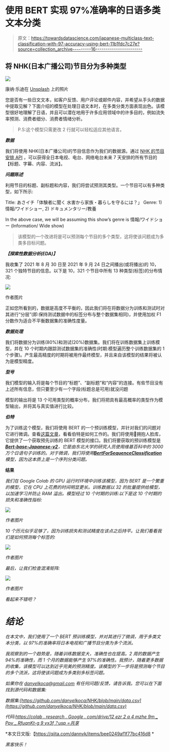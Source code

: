 # 使用 BERT 实现 97%准确率的日语多类文本分类

> 原文：<https://towardsdatascience.com/japanese-multiclass-text-classification-with-97-accuracy-using-bert-11b1fdc7c27e?source=collection_archive---------16----------------------->

## 将 NHK(日本广播公司)节目分为多种类型

![](img/35c6f374b301a4f7722237380565827b.png)

康纳·乐迪在 [Unsplash](https://unsplash.com/) 上的照片

您是否有一些日文文本，如客户反馈、用户评论或邮件内容，并希望从手头的数据中提取见解？下面介绍的模型在处理日语文本时，在多类分类方面表现出色。该模型很好地理解了日语，并且可以潜在地用于许多应用领域中的许多目的，例如流失率预测、消费者细分、消费者情绪分析。

> P.S:这个模型只需更改 2 行就可以轻松适应其他语言。

***数据***

我们将使用 NHK(日本广播公司)的节目信息作为我们的数据源。通过 [NHK 的节目安排 API](https://api-portal.nhk.or.jp/) ，可以获得全日本电视、电台、网络电台未来 7 天安排的所有节目的【标题、字幕、内容、流派】。

***问题陈述***

利用节目的标题、副标题和内容，我们将尝试预测其类型。一个节目可以有多种类型，如下所示:

Title: あさイチ「体験者に聞く 水害から家族・暮らしを守るには？」
Genre: 1) 情報/ワイドショー, 2) ドキュメンタリー/教養

In the above case, we will be assuming this show’s genre is 情報/ワイドショー (Information/ Wide show)

> 该模型的一个改进将是可以预测每个节目的多个类型，这将使该问题成为多类多目标问题。

***【探索性数据分析(EDA)】***

我收集了 2021 年 8 月 30 日至 2021 年 9 月 24 日之间播出(或将播出)的 10，321 个独特节目的信息。以下是 10，321 个节目中所有 13 种类型(标签)的分布情况:

![](img/62266665c1f5c9e39345f7a73b26d179.png)

作者图片

正如您所看到的，数据是高度不平衡的，因此我们将在将数据分为训练和测试时对其进行“分层”(即:保持测试数据中的标签分布与整个数据集相同)，并使用加权 F1 分数作为适合不平衡数据集的准确性度量。

***数据处理***

我们将数据分为训练(80%)和测试(20%)数据集。我们将在训练数据集上训练模型，并在 10 个时期内跟踪测试数据集的准确性(时期:模型遍历整个训练数据集的 1 个步骤)。产生最高精度的时期将被用作最终模型，并且来自该模型的结果将被认为是模型精度。

***型号***

我们模型的输入将是每个节目的“标题”、“副标题”和“内容”的连接。有些节目没有上述所有信息，但只要至少有一个字段(标题总是可用)就没问题

模型的输出将是 13 个可用类型的概率分布，我们将把具有最高概率的类型作为模型输出，并将其与真实值进行比较。

***伯特***

为了训练这个模型，我们将使用 BERT 的一个预训练模型，并针对我们的问题对它进行微调。查看[这篇文章](/bert-explained-state-of-the-art-language-model-for-nlp-f8b21a9b6270)，看看伯特是如何工作的。我们将使用🤗拥抱人脸库，它提供了一个获取预先训练的 BERT 模型的接口。我们将要获取的预训练模型是[***Bert-base-Japanese-v2***](https://huggingface.co/cl-tohoku/bert-base-japanese-v2)*，它是由东北大学的研究人员使用维基百科中的 3000 万个日语句子训练的。对于微调，我们将使用[***BertForSequenceClassification***](https://huggingface.co/transformers/model_doc/bert.html#bertforsequenceclassification)模型，因为这本质上是一个序列分类问题。*

****结果****

*我们在 Google Colab 的 GPU 运行时环境中训练该模型，因为 BERT 是一个繁重的模型，它在 CPU 上花费的时间明显更长。训练数据以 32 的批量提供给模型，以加速学习并防止 RAM 溢出。模型经过 10 个时期的训练:以下是这 10 个时期的损失和准确性指标:*

*![](img/de013eaeedfe44970f5fa2a6a62749e8.png)*

*作者图片*

*10 个历元似乎足够了，因为训练损失和测试精度在该点之后持平。让我们看看我们是如何预测每个标签的:*

*![](img/6a71e1c5f36b802d5b7ab61d83cc8480.png)*

*作者图片*

*最后，让我们检查混淆矩阵:*

*![](img/49b3ed5e5cb8556b3cf7272775487c58.png)*

*作者图片*

*看起来不错吧？*

# *结论*

*在本文中，我们使用了一个 BERT 预训练模型，并对其进行了微调，用于多类文本分类，以 97%的准确率将日本电视和广播节目分类为多个流派。*

*我观察到的一个趋势是，随着训练数据变大，准确性也在提高。2 周的数据产生 94%的准确性，而 1 个月的数据能够产生 97%的准确性。我预计，随着更多数据的收集，该模型可以达到近乎完美的预测精度。该模型的下一步将是预测每个节目的多个流派，这将使该问题成为多类别多标签问题。*

*如果你在 danyelkoca@gmail.com 有任何问题/反馈，请告诉我。您可以在下面找到源代码和数据集:*

*数据集:[https://github.com/danyelkoca/NHK/blob/main/data.csv](https://github.com/danyelkoca/NHK/blob/main/data.csv)*

*代码:[https://colab . research . Google . com/drive/12 ezr 2 q 4 mzhe 9m _ Ppv _ RfuqnKt-g 9 yx3f？usp =共享](https://colab.research.google.com/drive/12ezR2Q4MZHE9m_Ppv_RfuqnKt-G9yX3f?usp=sharing)*

*本文日文版:【https://qiita.com/dannyk/items/bee0249af1f77bc416d8 *

*黑客快乐！*